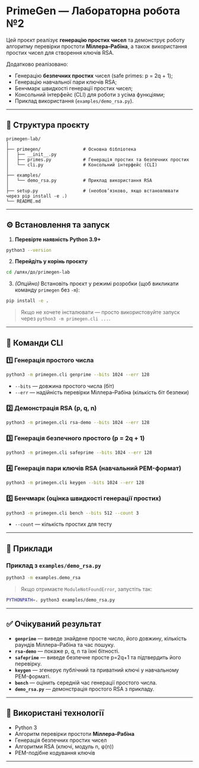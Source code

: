 # PrimeGen — Лабораторна робота №2

Цей проєкт реалізує **генерацію простих чисел** та демонструє роботу алгоритму перевірки простоти **Міллера–Рабіна**, а також використання простих чисел для створення ключів RSA.

Додатково реалізовано:
- Генерацію **безпечних простих** чисел (safe primes: p = 2q + 1);
- Генерацію навчальної пари ключів RSA;
- Бенчмарк швидкості генерації простих чисел;
- Консольний інтерфейс (CLI) для роботи з усіма функціями;
- Приклад використання (`examples/demo_rsa.py`).

---

## 📂 Структура проєкту

```
primegen-lab/
│
├── primegen/                # Основна бібліотека
│   ├── __init__.py
│   ├── primes.py            # Генерація простих та безпечних простих
│   └── cli.py               # Консольний інтерфейс (CLI)
│
├── examples/
│   └── demo_rsa.py          # Приклад використання RSA
│
├── setup.py                 # (необов’язково, якщо встановлювати через pip install -e .)
└── README.md
```

---

## ⚙️ Встановлення та запуск

1. **Перевірте наявність Python 3.9+**

```bash
python3 --version
```

2. **Перейдіть у корінь проєкту**

```bash
cd /шлях/до/primegen-lab
```

3. *(Опційно)* Встановіть проєкт у режимі розробки (щоб викликати команду `primegen` без `-m`):

```bash
pip install -e .
```

> Якщо не хочете інсталювати — просто використовуйте запуск через `python3 -m primegen.cli ...`.

---

## 🚀 Команди CLI

### 1️⃣ Генерація простого числа
```bash
python3 -m primegen.cli genprime --bits 1024 --err 128
```
- `--bits` — довжина простого числа (біт)
- `--err` — надійність перевірки Міллера–Рабіна (кількість біт безпеки)

### 2️⃣ Демонстрація RSA (p, q, n)
```bash
python3 -m primegen.cli rsa-demo --bits 1024 --err 128
```

### 3️⃣ Генерація безпечного простого (p = 2q + 1)
```bash
python3 -m primegen.cli safeprime --bits 1024 --err 128
```

### 4️⃣ Генерація пари ключів RSA (навчальний PEM-формат)
```bash
python3 -m primegen.cli keygen --bits 1024 --err 128
```

### 5️⃣ Бенчмарк (оцінка швидкості генерації простих)
```bash
python3 -m primegen.cli bench --bits 512 --count 3
```
- `--count` — кількість простих для тесту

---

## 🧪 Приклади

### Приклад з `examples/demo_rsa.py`
```bash
python3 -m examples.demo_rsa
```

> Якщо отримаєте `ModuleNotFoundError`, запустіть так:
```bash
PYTHONPATH=. python3 examples/demo_rsa.py
```

---

## ✅ Очікуваний результат

- **`genprime`** — виведе знайдене просте число, його довжину, кількість раундів Міллера–Рабіна та час пошуку.
- **`rsa-demo`** — покаже p, q, n та їхні бітності.
- **`safeprime`** — виведе безпечне просте p=2q+1 та підтвердить його перевірку.
- **`keygen`** — згенерує публічний та приватний ключі у навчальному PEM-форматі.
- **`bench`** — оцінить середній час генерації простого числа.
- **`demo_rsa.py`** — демонстрація простого RSA з прикладу.

---

## 🧩 Використані технології
- Python 3
- Алгоритм перевірки простоти **Міллера–Рабіна**
- Генерація безпечних простих чисел
- Алгоритми RSA (ключі, модуль n, φ(n))
- PEM-подібне кодування ключів

---
